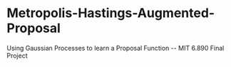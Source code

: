 # Metropolis-Hastings-Augmented-Proposal
Using Gaussian Processes to learn a Proposal Function -- MIT 6.890 Final Project
